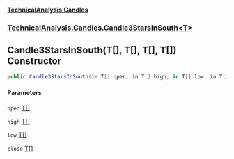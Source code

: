 #### [TechnicalAnalysis.Candles](TechnicalAnalysis.Candles.md 'TechnicalAnalysis.Candles')
### [TechnicalAnalysis.Candles](TechnicalAnalysis.Candles.md#TechnicalAnalysis.Candles 'TechnicalAnalysis.Candles').[Candle3StarsInSouth&lt;T&gt;](Candle3StarsInSouth_T_.md 'TechnicalAnalysis.Candles.Candle3StarsInSouth<T>')

## Candle3StarsInSouth(T[], T[], T[], T[]) Constructor

```csharp
public Candle3StarsInSouth(in T[] open, in T[] high, in T[] low, in T[] close);
```
#### Parameters

<a name='TechnicalAnalysis.Candles.Candle3StarsInSouth_T_.Candle3StarsInSouth(T[],T[],T[],T[]).open'></a>

`open` [T](Candle3StarsInSouth_T_.md#TechnicalAnalysis.Candles.Candle3StarsInSouth_T_.T 'TechnicalAnalysis.Candles.Candle3StarsInSouth<T>.T')[[]](https://docs.microsoft.com/en-us/dotnet/api/System.Array 'System.Array')

<a name='TechnicalAnalysis.Candles.Candle3StarsInSouth_T_.Candle3StarsInSouth(T[],T[],T[],T[]).high'></a>

`high` [T](Candle3StarsInSouth_T_.md#TechnicalAnalysis.Candles.Candle3StarsInSouth_T_.T 'TechnicalAnalysis.Candles.Candle3StarsInSouth<T>.T')[[]](https://docs.microsoft.com/en-us/dotnet/api/System.Array 'System.Array')

<a name='TechnicalAnalysis.Candles.Candle3StarsInSouth_T_.Candle3StarsInSouth(T[],T[],T[],T[]).low'></a>

`low` [T](Candle3StarsInSouth_T_.md#TechnicalAnalysis.Candles.Candle3StarsInSouth_T_.T 'TechnicalAnalysis.Candles.Candle3StarsInSouth<T>.T')[[]](https://docs.microsoft.com/en-us/dotnet/api/System.Array 'System.Array')

<a name='TechnicalAnalysis.Candles.Candle3StarsInSouth_T_.Candle3StarsInSouth(T[],T[],T[],T[]).close'></a>

`close` [T](Candle3StarsInSouth_T_.md#TechnicalAnalysis.Candles.Candle3StarsInSouth_T_.T 'TechnicalAnalysis.Candles.Candle3StarsInSouth<T>.T')[[]](https://docs.microsoft.com/en-us/dotnet/api/System.Array 'System.Array')